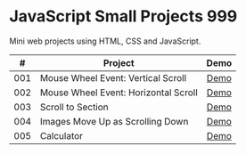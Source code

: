 # JavaScript Small Projects 999

Mini web projects using HTML, CSS and JavaScript.

|  #  | Project                              |                                              Demo                                               |
| :-: | ------------------------------------ | :---------------------------------------------------------------------------------------------: |
| 001 | Mouse Wheel Event: Vertical Scroll   |          [Demo](https://javascript-small-projects-999.netlify.app/001-wheel-vertical/)          |
| 002 | Mouse Wheel Event: Horizontal Scroll |         [Demo](https://javascript-small-projects-999.netlify.app/002-wheel-horizontal/)         |
| 003 | Scroll to Section                    |        [Demo](https://javascript-small-projects-999.netlify.app/003-scroll-to-section/)         |
| 004 | Images Move Up as Scrolling Down     | [Demo](https://javascript-small-projects-999.netlify.app/004-images-move-up-as-scrolling-down/) |
| 005 | Calculator                           |            [Demo](https://javascript-small-projects-999.netlify.app/005-calculator/)            |
